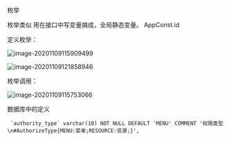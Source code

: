 枚举

枚举类似 用在接口中写变量搞成，全局静态变量。
AppConst.id

定义枚举：

![image-20201109115909499](C:\Users\OO\AppData\Roaming\Typora\typora-user-images\image-20201109115909499.png)

![image-20201109121858946](C:\Users\OO\Documents\1typora_document\Java枚举.assets\image-20201109121858946.png)

枚举调用：

![image-20201109115753066](C:\Users\OO\AppData\Roaming\Typora\typora-user-images\image-20201109115753066.png)

数据库中的定义

~~~
 `authority_type` varchar(10) NOT NULL DEFAULT 'MENU' COMMENT '权限类型\n#AuthorizeType{MENU:菜单;RESOURCE:资源;}',
~~~


